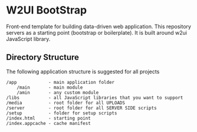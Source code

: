 W2UI BootStrap
==============

Front-end template for building data-driven web application. This repository servers as a 
starting point (bootstrap or boilerplate). It is built around w2ui JavaScript library.

Directory Structure
--------------------

The following application structure is suggested for all projects

	/app 			- main application folder
        /main		- main module
		/amin		- any custom module
	/libs			- all JavaScript libraries that you want to support
	/media			- root folder for all UPLOADS
	/server			- root folder for all SERVER SIDE scripts
	/setup			- folder for setup scripts
	/index.html  	- starting point
	/index.appcache - cache manifest
